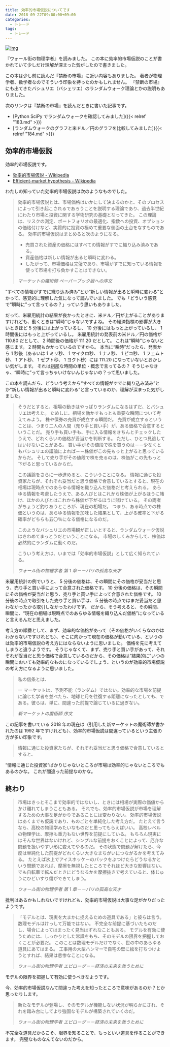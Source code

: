 ```yaml
---
title: 効率的市場仮説についてです
date: 2018-09-22T09:00:00+09:00
categories:
  - トレード
tags:
  - トレード
---
```


[![img](https://images-na.ssl-images-amazon.com/images/I/51H1oyqqk3L.jpg)](https://www.amazon.co.jp/dp/4150504334)

『ウォール街の物理学者』を読みました。
この本に効率的市場仮説のことが書かれていて少しだけ理解が深まった気がしたので書きました。

<!--more-->

この本は少し前に読んだ『禁断の市場』に近い内容もありました。
著者が物理学者、数学者なのでそういう印象を持ったのかもしれません。
『禁断の市場』にも出てきたバシュリエ（バシェリエ）のランダムウォーク理論とかの説明もありました。

次のリンクは『禁断の市場』を読んだときに書いた記事です。

* [Python SciPy でランダムウォークを確認してみました]({{< relref "183.md" >}})
* [ランダムウォークのグラフと米ドル／円のグラフを比較してみました]({{< relref "184.md" >}})

## 効率的市場仮説

効率的市場仮説です。

* [効率的市場仮説 - Wikipedia](https://ja.wikipedia.org/wiki/%E5%8A%B9%E7%8E%87%E7%9A%84%E5%B8%82%E5%A0%B4%E4%BB%AE%E8%AA%AC)
* [Efficient-market hypothesis - Wikipedia](https://en.wikipedia.org/wiki/Efficient-market_hypothesis)

わたしの知っていた効率的市場仮説は次のようなものでした。

> 効率的市場仮説とは、市場価格はいかにして決まるのかと、そのプロセスによって引き起こされるであろうことを説明する理論であり、過去半世紀にわたり市場と投資に関する学術研究の基礎となってきた。
> この理論は、リスクの測定、ポートフォリオの最適化、指数への投資、オプションの価格付けなど、実質的に投資の極めて重要な側面の土台をなすものである。
> 効率的市場仮説はまとめると次のようになる。
>
> * 売買された資産の価格にはすべての情報がすでに織り込み済みである。
> * 資産価格は新しい情報が出ると瞬時に変わる。
> * したがって、市場価格は完璧であり、市場がすでに知っている情報を使って市場を打ち負かすことはできない。
>
> <cite>マーケットの魔術師 ペーパーブック版への序文</cite>

“すべての情報がすでに織り込み済み”とか“新しい情報が出ると瞬時に変わる”とかって、感覚的に理解した気になって読んでいました。
でも「どういう感覚で“瞬時に”って言ってるの？」っていう思いもありました。

だって、米雇用統計の結果が良かったときに、米ドル／円が上がることがありますけれども、動くときは“瞬時”じゃないですよね。
その経済指標の影響が大きいときほど 5 分後には上がっているし、 10 分後にはもっと上がっているし、 1 時間後にはもっと上がっているし。
米雇用統計の発表前の米ドル／円の価格が 110.80 だとして、 2 時間後の価格が 111.20 だとして。
これは“瞬時”じゃないと感じます。
2 時間もかかっているのですから。
本当に“瞬時”だったら、発表から 1 秒後（あるいは 1 ミリ秒、 1 マイクロ秒、 1 ナノ秒、 1 ピコ秒、 1 フェムト秒、 1 アト秒、 1 ゼプト秒、 1 ヨクト秒）には 111.20 になっていないとおかしい気がします。
それは[刹那](https://ja.wikipedia.org/wiki/%E5%88%B9%E9%82%A3)な時間の単位・概念で言ってるの？
そうじゃなきゃ、“瞬時に”って言っちゃいけないんじゃないの？って思いました。

この本を読んだら、どういう考えから“すべての情報がすでに織り込み済み”とか“新しい情報が出ると瞬時に変わる”と言っているのか、理解が深まった気がしました。

> そうだとすると、相場の動きはやっぱりランダムになるはずだ、とバシュリエは考えた。
> ためしに、相場を動かすもっとも重要な瞬間について考えてみよう。
> 株や債券の売買が成立する瞬間だ。
> 売買が成立するということは、つまり二人の人間（売り手と買い手）が、ある価格で合意するということだ。
> 売り手も買い手も、手に入る情報をきちんとチェックしたうえで、どれくらいの価格が妥当かを判断する。
> ただし、ひとつ見逃してはいけないことがある。
> 買い手がその値段で株を買うのは－－少なくともバシュリエの議論によれば－－株価がこの先もっと上がると思っているからだ。
> そして売り手がその値段で株を売るのは、株価がこの先もっと下がると思っているからだ。
>
> この議論をさらに一歩進めると、こういうことになる。
> 情報に通じた投資家たちが、それぞれ妥当だと思う価格で合意しているとすると、現在の相場は現時点でのあらゆる情報を織り込んだ価格だと考えられる。
> あらゆる情報を考慮したうえで、ある人びとはこれから株価が上がるほうに賭け、ほかの人びとはこれから株価が下がるほうに賭けている。
> その両者がちょうど釣りあうところが、現在の相場だ。
> つまり、ある時点での株価というのは、あらゆる情報を加味した結果として、上がる確率と下がる確率がどちらも五〇％になる価格になるのだ。
>
> このようなバシュリエの市場観が正しいとすると、ランダムウォーク仮説はきわめてまっとうだということになる。
> 市場のしくみからして、株価は必然的にランダムに動くのだ。
>
> こういう考え方は、いまでは「効率的市場仮説」として広く知られている。
>
> <cite>ウォール街の物理学者 第 1 章－－パリの孤高な天才</cite>

米雇用統計の例でいうと、 5 分後の価格は、その瞬間にその価格が妥当だと思う、売り手と買い手によって合意された価格です。
10 分後の価格は、その瞬間にその価格が妥当だと思う、売り手と買い手によって合意された価格です。
10 分後の時点で取引をした売り手と買い手は、 5 分後の時点ではまだ妥当だと思わなかったから取引しなかったわけです。
だから、そう考えると、その瞬間、瞬間に、“現在の相場は現時点でのあらゆる情報を織り込んだ価格”になっていると言えるんだと思えました。

考え方の順番として、まず、効率的な価格があって（その価格がいくらなのかはわからないですけれども）、そこに向かって現在の価格が動いている、というのは効率的市場仮説の考え方にはならないように思いました。
価格を先に考えてしまうと違うようです。
そうじゃなくて、まず、売り手と買い手があって、それぞれが妥当だと思う価格で合意しているのだから、その価格は“結果的に”いつの瞬間においても効率的なものになっているでしょう、というのが効率的市場仮説の考え方になるように思いました。

> 私の信条とは、
>
> 一 マーケットは、予測不能（ランダム）ではない。効率的な市場を前提に論じた学者を並べたら、地球と月を往復する距離になったとしても、である。彼らは、単に、間違った前提で論じているに過ぎない。
>
> <cite>新マーケットの魔術師 序文</cite>

この記事を書いている 2018 年の現在は（引用した新マーケットの魔術師が書かれたのは 1992 年ですけれども）、効率的市場仮説は間違っているという主張の方が多い印象です。

> 情報に通じた投資家たちが、それぞれ妥当だと思う価格で合意しているとすると、

“情報に通じた投資家”ばかりじゃないところが市場は効率的じゃないところでもあるのかな。
これが間違った前提なのかな。

## 終わり

> 市場はきっとそこまで効率的ではないし、ときには相場が実際の価値からかけ離れてしまうこともある。
> それでも、効率的市場仮説が市場を理解するための大事な足がかりであることには変わりない。
> 効率的市場仮説はあくまでも仮説であり、ものごとを単純化した考え方だ。
> たとえて言うなら、高校の物理学みたいなものだと思ってもらえばいい。
> 高校レベルの物理学は、摩擦も重力もない世界を前提にしている。
> もちろん現実にはそんな世界はないけれど、シンプルな前提をおくことによって、厄介な問題を扱いやすい形に変えてやるのだ。
> その状態で問題が解けたら、今度は単純化した前提がどれくらい大きなまちがいにつながるかを考えてみる。
> たとえば氷上でアイスホッケーのパックをぶつけたらどうなるかという問題であれば、摩擦を無視したところでそれほど大きな影響はない。
> でも自転車で転んだときにどうなるかを摩擦抜きで考えていると、体じゅうにひどいすり傷ができてしまう。
>
> <cite>ウォール街の物理学者 第 1 章－－パリの孤高な天才</cite>

批判はあるかもしれないですけれども、効率的市場仮説は大事な足がかりだったようです。

> 「モデルとは、現実を大まかに捉えるための道具である」と彼らは言う。
> 数理モデルはけっして万能ではない。
> 不完全な前提に基づいたものだし、場合によってはまったく見当はずれなこともある。
> モデルを有効に使うためには、しっかりとした常識をもち、そのモデルの限界を把握しておくことが必要だ。
> このことは数理モデルだけでなく、世の中のあらゆる道具にあてはまる。
> 工事用の大型ハンマーで自宅の壁に絵を打ちつけようとすれば、結果は悲惨なことになる。
>
> <cite>ウォール街の物理学者 エピローグ－－経済の未来を救うために</cite>

モデルの限界を把握して有効に使うべきなようです。

今、効率的市場仮説なんて間違った考えを知ったところで意味があるのか？とか思ったりします。

> 新たなモデルが登場し、そのモデルが機能しない状況が明らかにされ、それを踏み台にしてより強固なモデルが構築されていくのだ。
>
> <cite>ウォール街の物理学者 エピローグ－－経済の未来を救うために</cite>

不完全な道具だからこそ、限界を知ることで、もっといい道具を作ることができます。
完璧なものなんてないのだから。
